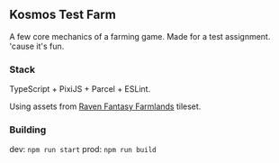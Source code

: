 ## Kosmos Test Farm

A few core mechanics of a farming game. Made for a test assignment. 'cause it's fun.

### Stack

TypeScript + PixiJS + Parcel + ESLint.

Using assets from [Raven Fantasy Farmlands](https://clockworkraven.itch.io/raven-fantasy-pixel-art-tileset-farmlands) tileset.

### Building

dev: `npm run start`
prod: `npm run build`
